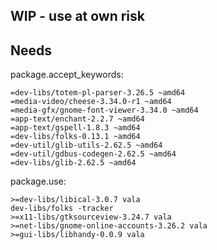 WIP - use at own risk
--------------------------------------------

Needs
-----
package.accept_keywords:

	=dev-libs/totem-pl-parser-3.26.5 ~amd64
	=media-video/cheese-3.34.0-r1 ~amd64
	=media-gfx/gnome-font-viewer-3.34.0 ~amd64
	=app-text/enchant-2.2.7 ~amd64
	=app-text/gspell-1.8.3 ~amd64
	=dev-libs/folks-0.13.1 ~amd64
	=dev-util/glib-utils-2.62.5 ~amd64
	=dev-util/gdbus-codegen-2.62.5 ~amd64
	=dev-libs/glib-2.62.5 ~amd64

package.use:

	>=dev-libs/libical-3.0.7 vala
	dev-libs/folks -tracker
	>=x11-libs/gtksourceview-3.24.7 vala
	>=net-libs/gnome-online-accounts-3.26.2 vala
	>=gui-libs/libhandy-0.0.9 vala

